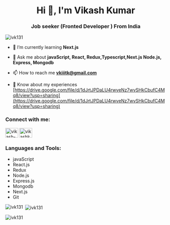 <h1 align="center">Hi 👋, I'm Vikash Kumar</h1>
<h3 align="center">Job seeker (Fronted Developer ) From India</h3>

<p align="left"> <img src="https://komarev.com/ghpvc/?username=ivk131&label=Profile%20views&color=0e75b6&style=flat" alt="ivk131" /> </p>

- 🌱 I’m currently learning **Next.js**

- 💬 Ask me about **javaScript, React, Redux,Typescript,Next.js Node.js, Express, Mongodb**

- 📫 How to reach me **vkiiitk@gmail.com**

- 📄 Know about my experiences [https://drive.google.com/file/d/1dJrtJPDaLU4rwveNz7wvSHkCbufC4Mq8/view?usp=sharing](https://drive.google.com/file/d/1dJrtJPDaLU4rwveNz7wvSHkCbufC4Mq8/view?usp=sharing)

<h3 align="left">Connect with me:</h3>
<p align="left">
<a href="https://linkedin.com/in/vikash-kumar-6959a9152/" target="blank"><img align="center" src="https://cdn.jsdelivr.net/npm/simple-icons@3.0.1/icons/linkedin.svg" alt="vikash-kumar-6959a9152/" height="30" width="40" /></a>
<a href="https://fb.com/vikashkumar.yadav.948494/" target="blank"><img align="center" src="https://cdn.jsdelivr.net/npm/simple-icons@3.0.1/icons/facebook.svg" alt="vikashkumar.yadav.948494/" height="30" width="40" /></a>
</p>

<h3 align="left">Languages and Tools:</h3>
<ul>
  <li>javaScript</li>
   <li>React.js</li>
   <li>Redux</li>
   <li>Node.js</li>
   <li>Express.js</li>
   <li>Mongodb</li>
   
   <li>Next.js</li>
  <li>Git</li>

</ul>
<p align="left"> </p>

<p><img align="left" src="https://github-readme-stats.vercel.app/api/top-langs?username=ivk131&show_icons=true&locale=en&layout=compact" alt="ivk131" /></p>

<p>&nbsp;<img align="center" src="https://github-readme-stats.vercel.app/api?username=ivk131&show_icons=true&locale=en" alt="ivk131" /></p>

<p><img align="center" src="https://github-readme-streak-stats.herokuapp.com/?user=ivk131&" alt="ivk131" /></p>
